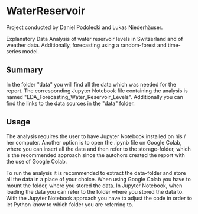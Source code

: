 # WaterReservoir

Project conducted by Daniel Podolecki and Lukas Niederhäuser.

Explanatory Data Analysis of water reservoir levels in Switzerland and of weather data. Additionally,
forecasting using a random-forest and time-series model.

Summary
------------------------------

In the folder "data" you will find all the data which was needed for the report. The corresponding 
Jupyter Notebook file containing the analysis is named "EDA_Forecasting_Water_Reservoir_Levels".
Additionally you can find the links to the data sources in the "data" folder.


Usage 
------------------------------

The analysis requires the user to have Jupyter Notebook installed on his / her computer. Another
option is to open the .ipynb file on Google Colab, where you can insert all the data and then refer
to the storage-folder, which is the recommended approach since the autohors created the report with
the use of Google Colab.

To run the analysis it is recommended to extract the data-folder and store all the data in a place 
of your choice. When using Google Colab you have to mount the folder, where you stored the data. 
In Jupyter Notebook, when loading the data you can refer to the folder where you stored the data to. 
With the Jupyter Notebook approach you have to adjust the code in order to let Python know to which 
folder you are referring to.

